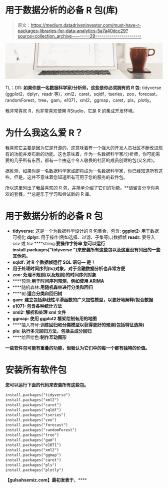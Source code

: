 # 用于数据分析的必备 R 包(库)

> 原文：<https://medium.datadriveninvestor.com/must-have-r-packages-libraries-for-data-analytics-5a7a40dcc29?source=collection_archive---------29----------------------->

![](img/4ceb85b8a429cf65fc894fe977461072.png)

TL；DR: **如果你是一名数据科学家/分析师，这些是你必须拥有的 R 包:** tidyverse (ggplot2，dplyr，readr 等)，xml2，caret，sqldf，tseries，zoo，forecast，randomForest，tree，gam，e1071，xml2，ggmap，caret，pls，plotly。

我非常喜欢 R，也非常喜欢使用 RStudio，它是 R 的集成开发环境。

# 为什么我这么爱 R？

我喜欢它主要是因为它是开源的，这意味着有一个强大的开发人员社区不断改进现有的功能并发布新的功能。这也意味着，作为一名数据科学家/分析师，你可能需要的几乎所有东西，都有一个由这个令人敬畏的社区的成员创建的包(又名库)。

据推测，如果你是一名数据科学家或即将成为一名数据科学家，你已经知道所有这些。但是，这并不意味着您知道所有可用于您的服务的软件包。

所以这里列出了我最喜欢的 R 包，并简单介绍了它们的功能。**请留言分享你喜欢的套餐。**总是乐于学习和尝试新的 R 库。

# 用于数据分析的必备 R 包

*   **tidyverse:** 这是一个为数据科学设计的 R 包集合，包含:
    **ggplot2:** 用于数据可视化
    **dplyr:** 用于操作(例如选择、过滤、子集等)。)数据帧
    **readr:** 要导入 csv 或 tsv
    ****string:**要操作字符串
    您可以运行 install.packages("tidyverse ")来安装所有这些包以及这里没有列出的一些其他包。**
*   ****sqldf:** 对 R 个数据帧运行 SQL 语句— **是！****
*   **用于处理时间序列(ts)对象，对于金融数据分析也非常方便**
*   ****zoo:** 处理不规则(以及规则)的时间序列对象**
*   ****预测:**用于时间序列预测，例如使用 ARIMA**
*   ****随机森林:**用随机森林进行分类和回归**
*   ****树:**适合分类和回归树**
*   ****gam:** 建立包括非线性平滑函数的广义加性模型，以更好地解释/拟合数据**
*   ****e1071:** 包含各种统计方法**
*   ****xml2:** 解析和处理 xml 文件**
*   ****ggmap:** 使用 ggplot2 框架绘制有用的地图**
*   ****插入符号:**训练回归和分类模型以获得更好的预测(包括特征选择)**
*   ****pls:** 执行多元回归方法，包括主成分回归**
*   ****绘声绘色:**制作互动图形**

**一些软件包可能有重叠的功能，但我认为它们中的每一个都有独特的价值。**

# **安装所有软件包**

**您可以运行下面的代码来安装所有这些包。**

```
install.packages("tidyverse")
install.packages("xml2")
install.packages("caret")
install.packages("sqldf")
install.packages("tseries")
install.packages("zoo")
install.packages("forecast")
install.packages("randomForest")
install.packages("tree")
install.packages("gam")
install.packages("e1071")
install.packages("xml2")
install.packages("ggmap")
install.packages("caret")
install.packages("pls")
install.packages("plotly")
```

**【gulsahsemiz.com】最初发表于[](http://gulsahsemiz.com/must-have-r-packages-libraries-for-data-analytics/)**。****